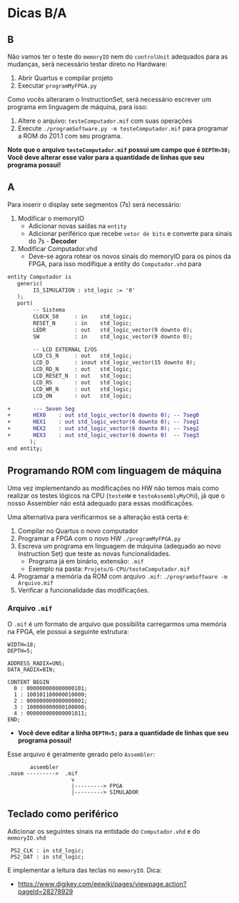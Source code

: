 # Dicas B/A

##  B

Não vamos ter o teste do `memoryIO` nem do `controlUnit` adequados para as mudanças, será necessário testar direto no Hardware:

1. Abrir Quartus e compilar projeto
1. Executar `programMyFPGA.py`

Como vocês alteraram o InstructionSet, será necessário escrever um programa em linguagem de máquina, para isso:

1. Altere o arquivo: `testeComputador.mif` com suas operações
1. Execute  `./programSoftware.py -m testeComputador.mif` para programar a ROM do Z01.1 com seu programa.

**Note que o arquivo `testeComputador.mif` possui um campo que é `DEPTH=30;` Você deve alterar esse valor para a quantidade de linhas que seu programa possui!**



## A

Para inserir o display sete segmentos (7s) será necessário:

1. Modificar o memoryIO
    - Adicionar novas saídas na `entity`
    - Adicionar periférico que recebe `vetor de bits` e converte para sinais do 7s
          - **Decoder**
1. Modificar Computador.vhd
    - Deve-se agora rotear os novos sinais do memoryIO para os pinos da FPGA, para isso modifique a entity do `Computador.vhd` para

```diff
entity Computador is
   generic(
        IS_SIMULATION : std_logic := '0'
   );
   port(
        -- Sistema
        CLOCK_50     : in    std_logic;
        RESET_N      : in    std_logic;
        LEDR         : out   std_logic_vector(9 downto 0);
        SW           : in    std_logic_vector(9 downto 0);

        -- LCD EXTERNAL I/OS
        LCD_CS_N     : out   std_logic;
        LCD_D        : inout std_logic_vector(15 downto 0);
        LCD_RD_N     : out   std_logic;
        LCD_RESET_N  : out   std_logic;
        LCD_RS       : out   std_logic;	      
        LCD_WR_N     : out   std_logic;
        LCD_ON       : out   std_logic;	

+       --- Seven Seg
+       HEX0    : out std_logic_vector(6 downto 0); -- 7seg0
+       HEX1    : out std_logic_vector(6 downto 0); -- 7seg1
+       HEX2    : out std_logic_vector(6 downto 0); -- 7seg2
+       HEX3    : out std_logic_vector(6 downto 0)  -- 7seg3
       );
end entity;
```

## Programando ROM com linguagem de máquina 

Uma vez implementando as modificações no HW não temos mais como realizar os testes lógicos na CPU (`testeHW` e `testeAssemblyMyCPU`), já que o nosso Assembler não está adequado para essas modificações. 

Uma alternativa para verificarmos se a alteração está certa é:
1. Compilar no Quartus o novo computador
1. Programar a FPGA com o novo HW `./programMyFPGA.py`
1. Escreva um programa em linguagem de máquina (adequado ao novo Instruction Set) que teste as novas funcionalidades.
    - Programa já em binário, extensão: `.mif`
    - Exemplo na pasta: `Projeto/G-CPU/testeComputador.mif`
1. Programar a memória da ROM com arquivo `.mif`: `./programSoftware -m Arquivo.mif`
1. Verificar a funcionalidade das modificações.

### Arquivo `.mif`

O  `.mif` é um formato de arquivo que possibilita carregarmos uma memória na FPGA, ele possui a seguinte estrutura:

```
WIDTH=18;
DEPTH=5;

ADDRESS_RADIX=UNS;
DATA_RADIX=BIN;

CONTENT BEGIN
  0 : 000000000000000101;
  1 : 100101100000010000;
  2 : 000000000000000001;
  3 : 100000000000100000;
  4 : 000000000000001011;
END;
```

- **Você deve editar a linha `DEPTH=5;` para a quantidade de linhas que seu programa possui!**

Esse arquivo é geralmente gerado pelo `Assembler`:

```
       assembler        
.nasm --------->  .mif 
                    v
                    |---------> FPGA
                    |---------> SIMULADOR
```

## Teclado como periférico

Adicionar os seguintes sinais na entidade do `Computador.vhd` e do `memoryIO.vhd`

```
 PS2_CLK : in std_logic;
 PS2_DAT : in std_logic;
```

E implementar a leitura das teclas no `memoryIO`. Dica:

- https://www.digikey.com/eewiki/pages/viewpage.action?pageId=28278929

